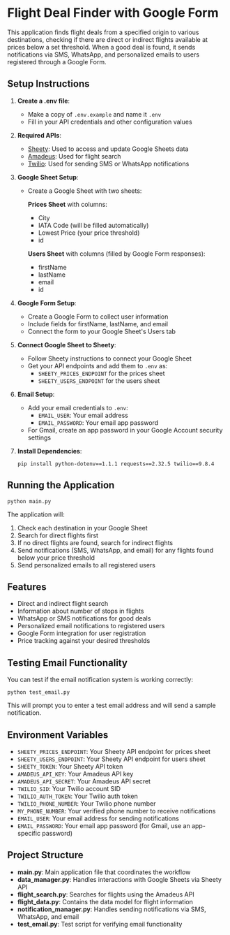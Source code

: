 # Flight Deal Finder with Google Form

This application finds flight deals from a specified origin to various destinations, checking if there are direct or indirect flights available at prices below a set threshold. When a good deal is found, it sends notifications via SMS, WhatsApp, and personalized emails to users registered through a Google Form.

## Setup Instructions

1. **Create a .env file**:
   - Make a copy of `.env.example` and name it `.env`
   - Fill in your API credentials and other configuration values

2. **Required APIs**:
   - [Sheety](https://sheety.co/): Used to access and update Google Sheets data
   - [Amadeus](https://developers.amadeus.com/): Used for flight search
   - [Twilio](https://www.twilio.com/): Used for sending SMS or WhatsApp notifications

3. **Google Sheet Setup**:
   - Create a Google Sheet with two sheets:
     
     **Prices Sheet** with columns:
     - City
     - IATA Code (will be filled automatically)
     - Lowest Price (your price threshold)
     - id
     
     **Users Sheet** with columns (filled by Google Form responses):
     - firstName
     - lastName
     - email
     - id
     
4. **Google Form Setup**:
   - Create a Google Form to collect user information
   - Include fields for firstName, lastName, and email
   - Connect the form to your Google Sheet's Users tab

5. **Connect Google Sheet to Sheety**:
   - Follow Sheety instructions to connect your Google Sheet
   - Get your API endpoints and add them to `.env` as:
     - `SHEETY_PRICES_ENDPOINT` for the prices sheet
     - `SHEETY_USERS_ENDPOINT` for the users sheet

6. **Email Setup**:
   - Add your email credentials to `.env`:
     - `EMAIL_USER`: Your email address
     - `EMAIL_PASSWORD`: Your email app password
   - For Gmail, create an app password in your Google Account security settings

7. **Install Dependencies**:
   ```
   pip install python-dotenv==1.1.1 requests==2.32.5 twilio==9.8.4
   ```

## Running the Application

```
python main.py
```

The application will:
1. Check each destination in your Google Sheet
2. Search for direct flights first
3. If no direct flights are found, search for indirect flights
4. Send notifications (SMS, WhatsApp, and email) for any flights found below your price threshold
5. Send personalized emails to all registered users

## Features

- Direct and indirect flight search
- Information about number of stops in flights
- WhatsApp or SMS notifications for good deals
- Personalized email notifications to registered users
- Google Form integration for user registration
- Price tracking against your desired thresholds

## Testing Email Functionality

You can test if the email notification system is working correctly:

```
python test_email.py
```

This will prompt you to enter a test email address and will send a sample notification.

## Environment Variables

- `SHEETY_PRICES_ENDPOINT`: Your Sheety API endpoint for prices sheet
- `SHEETY_USERS_ENDPOINT`: Your Sheety API endpoint for users sheet
- `SHEETY_TOKEN`: Your Sheety API token
- `AMADEUS_API_KEY`: Your Amadeus API key
- `AMADEUS_API_SECRET`: Your Amadeus API secret
- `TWILIO_SID`: Your Twilio account SID
- `TWILIO_AUTH_TOKEN`: Your Twilio auth token
- `TWILIO_PHONE_NUMBER`: Your Twilio phone number
- `MY_PHONE_NUMBER`: Your verified phone number to receive notifications
- `EMAIL_USER`: Your email address for sending notifications
- `EMAIL_PASSWORD`: Your email app password (for Gmail, use an app-specific password)

## Project Structure

- **main.py**: Main application file that coordinates the workflow
- **data_manager.py**: Handles interactions with Google Sheets via Sheety API
- **flight_search.py**: Searches for flights using the Amadeus API
- **flight_data.py**: Contains the data model for flight information
- **notification_manager.py**: Handles sending notifications via SMS, WhatsApp, and email
- **test_email.py**: Test script for verifying email functionality